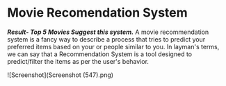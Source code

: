 <H1>Movie Recomendation System</H1>

*<b> Result- Top 5 Movies Suggest this system.</b>*
A movie recommendation system is a fancy way to describe a process that tries to predict your preferred items based on your or people similar to you. 
In layman's terms, we can say that a Recommendation System is a tool designed to predict/filter the items as per the user's behavior.

![Screenshot](Screenshot (547).png)



